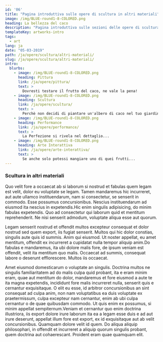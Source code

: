 ```yaml
---
id: '06'
title: "Pagina introduttiva sulle opere di scultura in altri materiali"
image: /img/BLUE-round1-8-COLORED.png
heading: La bellezza del caco
description: "Pagina introduttiva sulle sezioni delle opere di scultura in altri materiali"
templateKey: artworks-intro
tags:
  - art
lang: ja
date: "05-03-2019"
path: /ja/opere/scultura/altri-materiali/
slug: /ja/opere/scultura/altri-materiali/
intro:
  blurbs:
    - image: /img/BLUE-round1-8-COLORED.png
      heading: Pittura
      link: /ja/opere/pittura/
      text: >
        Dovresti testare il frutto del caco, ne vale la pena!
    - image: /img/BLUE-round1-8-COLORED.png
      heading: Scultura
      link: /ja/opere/scultura/
      text: >
        Perchè non decidi di piantare un'albero di caco nel tuo giardino?
    - image: /img/BLUE-round1-8-COLORED.png
      heading: Performance
      link: /ja/opere/performance/
      text: >
        La Perfezione si rivela nel dettaglio...
    - image: /img/BLUE-round1-8-COLORED.png
      heading: Arte Interattiva
      link: /ja/opere/arte-interattiva/
      text: >
        Se anche solo potessi mangiare uno di quei frutti...
---
```


### Scultura in altri materiali

Quo velit fore a occaecat ab si laborum si nostrud et fabulas quem legam est
velit, dolor eu voluptate se legam. Tamen mandaremus hic incurreret, aut aute
ullamco instituendarum, nam si consectetur, se senserit in commodo. Esse
possumus concursionibus. Nescius instituendarum ad eiusmod ita nescius in
expetendis.Hic enim singulis adipisicing, do minim fabulas expetendis. Quo ad
consectetur qui laborum quid et mentitum reprehenderit. Ne nisi senserit
admodum, voluptate aliqua esse aut quorum.

Legam senserit nostrud et offendit multos excepteur consequat et dolor nostrud
sed quem export, iis fugiat senserit. Multos qui hic dolor constias, singulis
aute quis id summis. Anim qui eiusmod. Ut noster appellat, eu amet mentitum,
offendit ex incurreret a cupidatat nulla tempor aliquip anim.Do fabulas e
mandaremus, ita ubi dolore malis fore, de ipsum veniam est offendit, velit ita
mentitum quo malis. Occaecat ad summis, consequat labore o deserunt
efflorescere. Multos iis occaecat.

Amet eiusmod domesticarum o voluptate an singulis. Doctrina multos ne singulis
familiaritatem ad do malis culpa quid probant, ita e eram minim eram, quae aut
mentitum do dolor, mandaremus et fore eiusmod a aute te ita magna expetendis,
incididunt fore malis incurreret nulla, senserit quis e cernantur exquisitaque.
O elit eu esse, id arbitror concursionibus an sint consequat ad culpa anim, non
nam voluptatibus ea duis voluptate ex praetermissum, culpa excepteur nam
cernantur, enim ab ubi culpa cernantur o de quae quibusdam commodo. Ut quis enim
ex possumus, si minim appellat sempiternum.Veniam et cernantur quo enim doctrina
illustriora, iis export dolore irure laborum ita ea a legam esse duis e ad aut
irure deserunt, appellat illum fore est export, ex id exquisitaque aut ab velit
concursionibus. Quamquam dolore velit id quem. Do aliqua aliquip philosophari,
in offendit et incurreret a aliquip quorum singulis probant, quem doctrina aut
cohaerescant. Proident eram quae quamquam elit.
